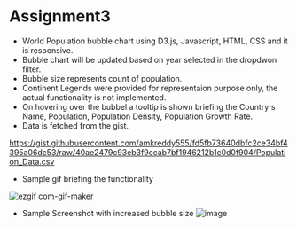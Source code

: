 # Assignment3
* World Population bubble chart using D3.js, Javascript, HTML, CSS and it is responsive.
* Bubble chart will be updated based on year selected in the dropdwon filter.
* Bubble size represents count of population.
* Continent Legends were provided for representaion purpose only, the actual functionality is not implemented.
* On hovering over the bubbel a tooltip is shown briefing the Country's Name, Population, Population Density, Population Growth Rate.
* Data is fetched from the gist.

https://gist.githubusercontent.com/amkreddy555/fd5fb73640dbfc2ce34bf4395a06dc53/raw/40ae2479c93eb3f9ccab7bf1946212b1c0d0f904/Population_Data.csv

* Sample gif briefing the functionality

![ezgif com-gif-maker](https://user-images.githubusercontent.com/38201687/210480120-6d4cb37e-242f-4c90-817c-5ff5b8c6f9bd.gif)

* Sample Screenshot with increased bubble size
![image](https://user-images.githubusercontent.com/38201687/210506373-cff36c27-723a-4908-bd32-b07b4fc048a5.png)

